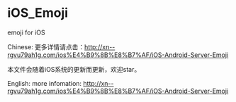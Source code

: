 # iOS_Emoji
emoji for iOS

Chinese:
  更多详情请点击：http://xn--rgvu79ah1g.com/ios%E4%B9%8B%E8%B7%AF/iOS-Android-Server-Emoji
  
  本文件会随着iOS系统的更新而更新，欢迎star。
  
  
English:
  more infomation: http://xn--rgvu79ah1g.com/ios%E4%B9%8B%E8%B7%AF/iOS-Android-Server-Emoji
  
  
